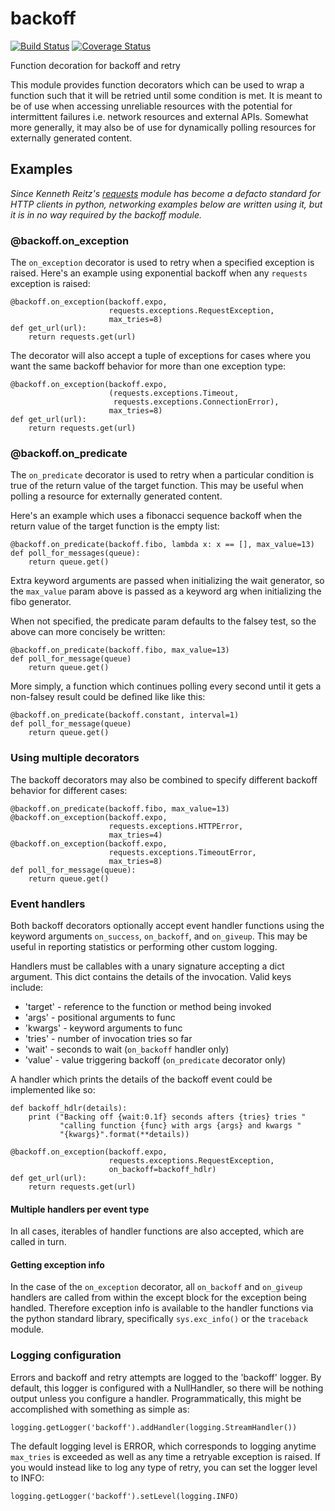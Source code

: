 # backoff

[![Build Status](https://travis-ci.org/litl/backoff.svg?branch=master)](https://travis-ci.org/litl/backoff?branch=master) [![Coverage Status](https://coveralls.io/repos/litl/backoff/badge.svg?branch=master)](https://coveralls.io/r/litl/backoff?branch=master)

Function decoration for backoff and retry

This module provides function decorators which can be used to wrap a
function such that it will be retried until some condition is met. It
is meant to be of use when accessing unreliable resources with the
potential for intermittent failures i.e. network resources and external
APIs. Somewhat more generally, it may also be of use for dynamically
polling resources for externally generated content.

## Examples

*Since Kenneth Reitz's [requests](http://python-requests.org) module
has become a defacto standard for HTTP clients in python, networking
examples below are written using it, but it is in no way required by
the backoff module.*

### @backoff.on_exception

The `on_exception` decorator is used to retry when a specified exception
is raised. Here's an example using exponential backoff when any
`requests` exception is raised:

    @backoff.on_exception(backoff.expo,
                          requests.exceptions.RequestException,
                          max_tries=8)
    def get_url(url):
        return requests.get(url)

The decorator will also accept a tuple of exceptions for cases where
you want the same backoff behavior for more than one exception type:

    @backoff.on_exception(backoff.expo,
                          (requests.exceptions.Timeout,
                           requests.exceptions.ConnectionError),
                          max_tries=8)
    def get_url(url):
        return requests.get(url)

### @backoff.on_predicate

The `on_predicate` decorator is used to retry when a particular
condition is true of the return value of the target function.  This may
be useful when polling a resource for externally generated content.

Here's an example which uses a fibonacci sequence backoff when the
return value of the target function is the empty list:

    @backoff.on_predicate(backoff.fibo, lambda x: x == [], max_value=13)
    def poll_for_messages(queue):
        return queue.get()

Extra keyword arguments are passed when initializing the
wait generator, so the `max_value` param above is passed as a keyword
arg when initializing the fibo generator.

When not specified, the predicate param defaults to the falsey test,
so the above can more concisely be written:

    @backoff.on_predicate(backoff.fibo, max_value=13)
    def poll_for_message(queue)
        return queue.get()

More simply, a function which continues polling every second until it
gets a non-falsey result could be defined like like this:

    @backoff.on_predicate(backoff.constant, interval=1)
    def poll_for_message(queue)
        return queue.get()

### Using multiple decorators

The backoff decorators may also be combined to specify different
backoff behavior for different cases:

    @backoff.on_predicate(backoff.fibo, max_value=13)
    @backoff.on_exception(backoff.expo,
                          requests.exceptions.HTTPError,
                          max_tries=4)
    @backoff.on_exception(backoff.expo,
                          requests.exceptions.TimeoutError,
                          max_tries=8)
    def poll_for_message(queue):
        return queue.get()

### Event handlers

Both backoff decorators optionally accept event handler functions
using the keyword arguments `on_success`, `on_backoff`, and `on_giveup`.
This may be useful in reporting statistics or performing other custom
logging.

Handlers must be callables with a unary signature accepting a dict
argument. This dict contains the details of the invocation. Valid keys
include:

  * 'target' - reference to the function or method being invoked
  * 'args' - positional arguments to func
  * 'kwargs' - keyword arguments to func
  * 'tries' - number of invocation tries so far
  * 'wait' - seconds to wait (`on_backoff` handler only)
  * 'value' - value triggering backoff (`on_predicate` decorator only)

A handler which prints the details of the backoff event could be
implemented like so:

    def backoff_hdlr(details):
        print ("Backing off {wait:0.1f} seconds afters {tries} tries "
               "calling function {func} with args {args} and kwargs "
               "{kwargs}".format(**details))

    @backoff.on_exception(backoff.expo,
                          requests.exceptions.RequestException,
                          on_backoff=backoff_hdlr)
    def get_url(url):
        return requests.get(url)

#### Multiple handlers per event type

In all cases, iterables of handler functions are also accepted, which
are called in turn.

#### Getting exception info

In the case of the `on_exception` decorator, all `on_backoff` and
`on_giveup` handlers are called from within the except block for the
exception being handled. Therefore exception info is available to the
handler functions via the python standard library, specifically
`sys.exc_info()` or the `traceback` module.

### Logging configuration

Errors and backoff and retry attempts are logged to the 'backoff'
logger. By default, this logger is configured with a NullHandler, so
there will be nothing output unless you configure a handler.
Programmatically, this might be accomplished with something as simple
as:

    logging.getLogger('backoff').addHandler(logging.StreamHandler())

The default logging level is ERROR, which corresponds to logging anytime
`max_tries` is exceeded as well as any time a retryable exception is
raised. If you would instead like to log any type of retry, you can
set the logger level to INFO:

    logging.getLogger('backoff').setLevel(logging.INFO)
